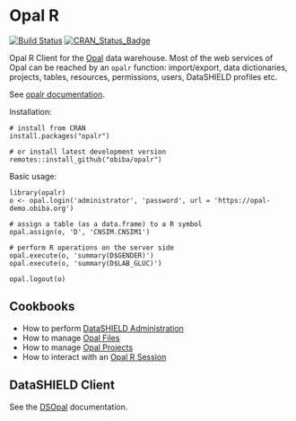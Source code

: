 # Opal R

[![Build Status](https://travis-ci.com/obiba/opalr.svg?branch=master)](https://travis-ci.com/obiba/opalr)
[![CRAN_Status_Badge](http://www.r-pkg.org/badges/version/opalr)](https://cran.r-project.org/package=opalr)

Opal R Client for the [Opal](https://www.obiba.org/pages/products/opal/) data warehouse. Most of the web services
of Opal can be reached by an `opalr` function: import/export, data dictionaries, projects, tables, resources, 
permissions, users, DataSHIELD profiles etc.

See [opalr documentation](https://www.obiba.org/opalr/).

Installation:

```
# install from CRAN
install.packages("opalr")

# or install latest development version
remotes::install_github("obiba/opalr")
```

Basic usage:

```
library(opalr)
o <- opal.login('administrator', 'password', url = 'https://opal-demo.obiba.org')

# assign a table (as a data.frame) to a R symbol
opal.assign(o, 'D', 'CNSIM.CNSIM1')

# perform R operations on the server side
opal.execute(o, 'summary(D$GENDER)')
opal.execute(o, 'summary(D$LAB_GLUC)')

opal.logout(o)
```

## Cookbooks

* How to perform [DataSHIELD Administration](https://www.obiba.org/opalr/articles/datashield-admin.html)
* How to manage [Opal Files](https://www.obiba.org/opalr/articles/opal-files.html)
* How to manage [Opal Projects](https://www.obiba.org/opalr/articles/opal-projects.html)
* How to interact with an [Opal R Session](https://www.obiba.org/opalr/articles/opal-rsession.html)

## DataSHIELD Client

See the [DSOpal](https://datashield.github.io/DSOpal/) documentation.
